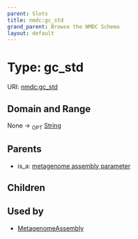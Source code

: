 ```yaml
---
parent: Slots
title: nmdc:gc_std
grand_parent: Browse the NMDC Schema
layout: default
---
```


# Type: gc_std




URI: [nmdc:gc_std](https://microbiomedata/meta/gc_std)

## Domain and Range

None ->  <sub>OPT</sub> [String](types/String.md)

## Parents

 *  is_a: [metagenome assembly parameter](metagenome_assembly_parameter.md)

## Children


## Used by

 * [MetagenomeAssembly](MetagenomeAssembly.md)
